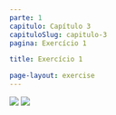 ```yaml
---
parte: 1
capitulo: Capítulo 3
capituloSlug: capitulo-3
pagina: Exercício 1

title: Exercício 1

page-layout: exercise
---
```


<img src="{{site.baseurl}}/assets/graphics/content/3_4_1_1.jpg"/>

<img src="{{site.baseurl}}/assets/graphics/content/3_4_1_2.png"/>
